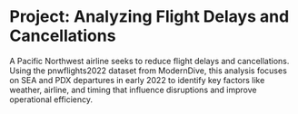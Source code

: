 # Project: Analyzing Flight Delays and Cancellations


A Pacific Northwest airline seeks to reduce flight delays and cancellations. Using the pnwflights2022 dataset from ModernDive, this analysis focuses on SEA and PDX departures in early 2022 to identify key factors like weather, airline, and timing that influence disruptions and improve operational efficiency.
